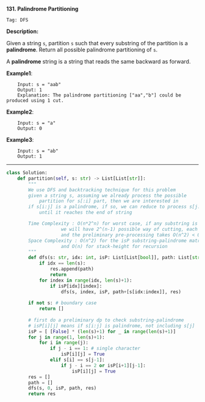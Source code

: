 **131. Palindrome Partitioning**

```Tag: DFS```

**Description:**

Given a string ```s```, partition ```s``` such that every substring of the partition is a **palindrome**. Return all possible palindrome partitioning of  ```s```.

A **palindrome** string is a string that reads the same backward as forward.

**Example1**:

        Input: s = "aab"
        Output: 1
        Explanation: The palindrome partitioning ["aa","b"] could be produced using 1 cut.

**Example2**:

        Input: s = "a"
        Output: 0 
        
**Example3**:

        Input: s = "ab"
        Output: 1

-----------

```python
class Solution:
    def partition(self, s: str) -> List[List[str]]:
        """
        We use DFS and backtracking technique for this problem
        given a string s, assuming we already process the possible
            partition for s[:i] part, then we are interested in
        if s[i:j] is a palindrome, if so, we can reduce to process s[j:] 
            until it reaches the end of string

        Time Complexity : O(n*2^n) for worst case, if any substring is palindrome, 
                    we will have 2^(n-1) possible way of cutting, each of length O(n) to produce
                    and the preliminary pre-processing takes O(n^2) < O(n*2^n) in long term
        Space Complexity : O(n^2) for the isP substring-palindrome matrix 
                    and O(n) for stack-height for recursion
        """
        def dfs(s: str, idx: int, isP: List[List[bool]], path: List[str], res: List[List[str]]):
            if idx == len(s):
                res.append(path)
                return
            for index in range(idx, len(s)+1):
                if isP[idx][index]:
                    dfs(s, index, isP, path+[s[idx:index]], res)
        
        if not s: # boundary case
            return []
        
        # first do a preliminary dp to check substring-palindrome
        # isP[i][j] means if s[i:j] is palindrome, not including s[j]
        isP = [ [False] * (len(s)+1) for _ in range(len(s)+1)]
        for j in range(1, len(s)+1):
            for i in range(j):
                if j - i == 1: # single character
                    isP[i][j] = True
                elif s[i] == s[j-1]:
                    if j - i == 2 or isP[i+1][j-1]:
                        isP[i][j] = True
        res = []
        path = []
        dfs(s, 0, isP, path, res)
        return res
```
